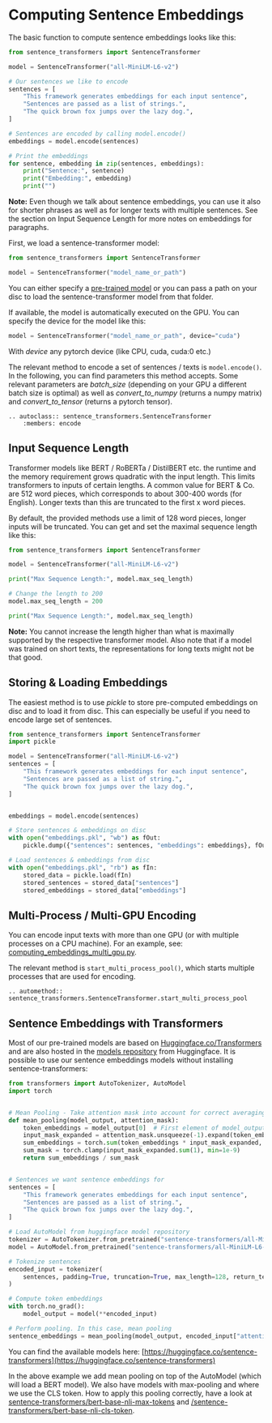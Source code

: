 # Computing Sentence Embeddings



The basic function to compute sentence embeddings looks like this:
```python
from sentence_transformers import SentenceTransformer

model = SentenceTransformer("all-MiniLM-L6-v2")

# Our sentences we like to encode
sentences = [
    "This framework generates embeddings for each input sentence",
    "Sentences are passed as a list of strings.",
    "The quick brown fox jumps over the lazy dog.",
]

# Sentences are encoded by calling model.encode()
embeddings = model.encode(sentences)

# Print the embeddings
for sentence, embedding in zip(sentences, embeddings):
    print("Sentence:", sentence)
    print("Embedding:", embedding)
    print("")
```

**Note:** Even though we talk about sentence embeddings, you can use it also for shorter phrases as well as for longer texts with multiple sentences. See the section on Input Sequence Length for more notes on embeddings for paragraphs.

First, we load a sentence-transformer model:
```python
from sentence_transformers import SentenceTransformer

model = SentenceTransformer("model_name_or_path")
```

You can either specify a [pre-trained model](https://www.sbert.net/docs/pretrained_models.html) or you can pass a path on your disc to load the sentence-transformer model from that folder.

If available, the model is automatically executed on the GPU. You can specify the device for the model like this:
```python
model = SentenceTransformer("model_name_or_path", device="cuda")
```

With *device* any pytorch device (like CPU, cuda, cuda:0 etc.)
 

The relevant method to encode a set of sentences / texts is `model.encode()`. In the following, you can find parameters this method accepts. Some relevant parameters are *batch_size* (depending on your GPU a different batch size is optimal) as well as *convert_to_numpy* (returns a numpy matrix)  and *convert_to_tensor* (returns a pytorch tensor).

```eval_rst
.. autoclass:: sentence_transformers.SentenceTransformer
    :members: encode
```

## Input Sequence Length
Transformer models like BERT / RoBERTa / DistilBERT etc. the runtime and the memory requirement grows quadratic with the input length. This limits transformers to inputs of certain lengths. A common value for BERT & Co. are 512 word pieces, which corresponds to about 300-400 words (for English). Longer texts than this are truncated to the first x word pieces.

By default, the provided methods use a limit of 128 word pieces, longer inputs will be truncated. You can get and set the maximal sequence length like this:
 
```python
from sentence_transformers import SentenceTransformer

model = SentenceTransformer("all-MiniLM-L6-v2")

print("Max Sequence Length:", model.max_seq_length)

# Change the length to 200
model.max_seq_length = 200

print("Max Sequence Length:", model.max_seq_length)
```

**Note:** You cannot increase the length higher than what is maximally supported by the respective transformer model. Also note that if a model was trained on short texts, the representations for long texts might not be that good.

## Storing & Loading Embeddings
The easiest method is to use *pickle* to store pre-computed embeddings on disc and to load it from disc. This can especially be useful if you need to encode large set of sentences. 


```python
from sentence_transformers import SentenceTransformer
import pickle

model = SentenceTransformer("all-MiniLM-L6-v2")
sentences = [
    "This framework generates embeddings for each input sentence",
    "Sentences are passed as a list of string.",
    "The quick brown fox jumps over the lazy dog.",
]


embeddings = model.encode(sentences)

# Store sentences & embeddings on disc
with open("embeddings.pkl", "wb") as fOut:
    pickle.dump({"sentences": sentences, "embeddings": embeddings}, fOut, protocol=pickle.HIGHEST_PROTOCOL)

# Load sentences & embeddings from disc
with open("embeddings.pkl", "rb") as fIn:
    stored_data = pickle.load(fIn)
    stored_sentences = stored_data["sentences"]
    stored_embeddings = stored_data["embeddings"]
```

## Multi-Process / Multi-GPU Encoding

You can encode input texts with more than one GPU (or with multiple processes on a CPU machine). For an example, see: [computing_embeddings_multi_gpu.py](computing_embeddings_multi_gpu.py).

The relevant method is `start_multi_process_pool()`, which starts multiple processes that are used for encoding.

 ```eval_rst
.. automethod:: sentence_transformers.SentenceTransformer.start_multi_process_pool
```

## Sentence Embeddings with Transformers
Most of our pre-trained models are based on [Huggingface.co/Transformers](https://huggingface.co/transformers/) and are also hosted in the [models repository](https://huggingface.co/models) from Huggingface. It is possible to use our sentence embeddings models without installing sentence-transformers:

```python
from transformers import AutoTokenizer, AutoModel
import torch


# Mean Pooling - Take attention mask into account for correct averaging
def mean_pooling(model_output, attention_mask):
    token_embeddings = model_output[0]  # First element of model_output contains all token embeddings
    input_mask_expanded = attention_mask.unsqueeze(-1).expand(token_embeddings.size()).float()
    sum_embeddings = torch.sum(token_embeddings * input_mask_expanded, 1)
    sum_mask = torch.clamp(input_mask_expanded.sum(1), min=1e-9)
    return sum_embeddings / sum_mask


# Sentences we want sentence embeddings for
sentences = [
    "This framework generates embeddings for each input sentence",
    "Sentences are passed as a list of string.",
    "The quick brown fox jumps over the lazy dog.",
]

# Load AutoModel from huggingface model repository
tokenizer = AutoTokenizer.from_pretrained("sentence-transformers/all-MiniLM-L6-v2")
model = AutoModel.from_pretrained("sentence-transformers/all-MiniLM-L6-v2")

# Tokenize sentences
encoded_input = tokenizer(
    sentences, padding=True, truncation=True, max_length=128, return_tensors="pt"
)

# Compute token embeddings
with torch.no_grad():
    model_output = model(**encoded_input)

# Perform pooling. In this case, mean pooling
sentence_embeddings = mean_pooling(model_output, encoded_input["attention_mask"])
```


You can find the available models here: [https://huggingface.co/sentence-transformers](https://huggingface.co/sentence-transformers)


In the above example we add mean pooling on top of the AutoModel (which will load a BERT model). We also have models with max-pooling and where we use the CLS token. How to apply this pooling correctly, have a look at [sentence-transformers/bert-base-nli-max-tokens](https://huggingface.co/sentence-transformers/bert-base-nli-max-tokens) and [/sentence-transformers/bert-base-nli-cls-token](https://huggingface.co/sentence-transformers/bert-base-nli-cls-token).


